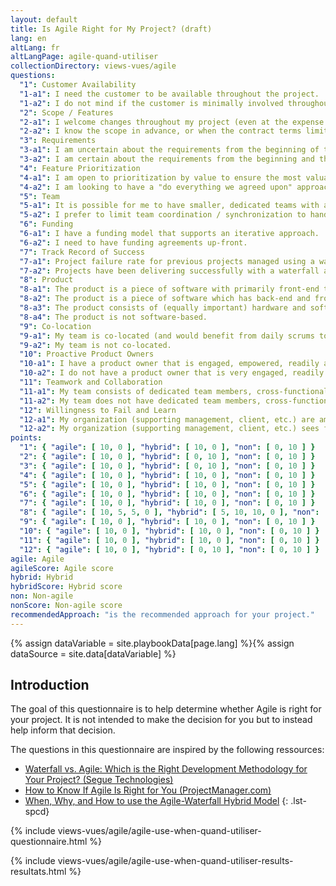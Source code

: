 ```yaml
---
layout: default
title: Is Agile Right for My Project? (draft)
lang: en
altLang: fr
altLangPage: agile-quand-utiliser
collectionDirectory: views-vues/agile
questions:
  "1": Customer Availability
  "1-a1": I need the customer to be available throughout the project.
  "1-a2": I do not mind if the customer is minimally involved throughout the project.
  "2": Scope / Features
  "2-a1": I welcome changes throughout my project (even at the expense of Cost, Schedule, or other features).
  "2-a2": I know the scope in advance, or when the contract terms limit changes.
  "3": Requirements
  "3-a1": I am uncertain about the requirements from the beginning of the project, and I am open to changing them along the way.
  "3-a2": I am certain about the requirements from the beginning and there is little or no likelihood of change.
  "4": Feature Prioritization
  "4-a1": I am open to prioritization by value to ensure the most valuable features are implemented first.
  "4-a2": I am looking to have a "do everything we agreed upon" approach and an "all or nothing" approach.
  "5": Team
  "5-a1": It is possible for me to have smaller, dedicated teams with a high degree of coordination and synchronization.
  "5-a2": I prefer to limit team coordination / synchronization to handoff points.
  "6": Funding
  "6-a1": I have a funding model that supports an iterative approach.
  "6-a2": I need to have funding agreements up-front.
  "7": Track Record of Success
  "7-a1": Project failure rate for previous projects managed using a waterfall approach is unacceptably high.
  "7-a2": Projects have been delivering successfully with a waterfall approach.
  "8": Product
  "8-a1": The product is a piece of software with primarily front-end technology.
  "8-a2": The product is a piece of software which has back-end and front-end technology. 
  "8-a3": The product consists of (equally important) hardware and software components.
  "8-a4": The product is not software-based.
  "9": Co-location
  "9-a1": My team is co-located (and would benefit from daily scrums to discuss status, roadblocks and input from the product owner).
  "9-a2": My team is not co-located.
  "10": Proactive Product Owners
  "10-a1": I have a product owner that is engaged, empowered, readily available, knowledgeable and can provide the development team with constant feedback.
  "10-a2": I do not have a product owner that is very engaged, readily available, knowledgeable and can provide the development team with constant feedback.
  "11": Teamwork and Collaboration
  "11-a1": My team consists of dedicated team members, cross-functional expertise, is collaborative and show initiative.
  "11-a2": My team does not have dedicated team members, cross-functional expertise, collaborative and show initiative.
  "12": Willingness to Fail and Learn
  "12-a1": My organization (supporting management, client, etc.) are amenable to failing fast and learning faster.
  "12-a2": My organization (supporting management, client, etc.) sees failure as a negative thing.
points:
  "1": { "agile": [ 10, 0 ], "hybrid": [ 10, 0 ], "non": [ 0, 10 ] }
  "2": { "agile": [ 10, 0 ], "hybrid": [ 0, 10 ], "non": [ 0, 10 ] }
  "3": { "agile": [ 10, 0 ], "hybrid": [ 0, 10 ], "non": [ 0, 10 ] }
  "4": { "agile": [ 10, 0 ], "hybrid": [ 10, 0 ], "non": [ 0, 10 ] }
  "5": { "agile": [ 10, 0 ], "hybrid": [ 10, 0 ], "non": [ 0, 10 ] }
  "6": { "agile": [ 10, 0 ], "hybrid": [ 10, 0 ], "non": [ 0, 10 ] }
  "7": { "agile": [ 10, 0 ], "hybrid": [ 10, 0 ], "non": [ 0, 10 ] }
  "8": { "agile": [ 10, 5, 5, 0 ], "hybrid": [ 5, 10, 10, 0 ], "non": [ 0, 5, 5, 10 ] }
  "9": { "agile": [ 10, 0 ], "hybrid": [ 10, 0 ], "non": [ 0, 10 ] }
  "10": { "agile": [ 10, 0 ], "hybrid": [ 10, 0 ], "non": [ 0, 10 ] }
  "11": { "agile": [ 10, 0 ], "hybrid": [ 10, 0 ], "non": [ 0, 10 ] }
  "12": { "agile": [ 10, 0 ], "hybrid": [ 0, 10 ], "non": [ 0, 10 ] }
agile: Agile
agileScore: Agile score
hybrid: Hybrid
hybridScore: Hybrid score
non: Non-agile
nonScore: Non-agile score
recommendedApproach: "is the recommended approach for your project."
---
```

{% assign dataVariable = site.playbookData[page.lang] %}{%
assign dataSource = site.data[dataVariable] %}
<section>

<div class="wb-inview" data-inview="progress-overlay">

## Introduction

</div>

The goal of this questionnaire is to help determine whether Agile is right for your project. It is not intended to make the decision for you but to instead help inform that decision.

The questions in this questionnaire are inspired by the following ressources:

<!-- markdownlint-disable MD032 -->
- [Waterfall vs. Agile: Which is the Right Development Methodology for Your Project? (Segue Technologies)](https://www.seguetech.com/waterfall-vs-agile-methodology/)
- [How to Know If Agile Is Right for You (ProjectManager.com)](https://www.projectmanager.com/blog/know-agile-right)
- [When, Why, and How to use the Agile-Waterfall Hybrid Model](https://content.intland.com/blog/agile/when-why-how-to-use-the-hybrid-model)
{: .lst-spcd}
<!-- markdownlint-enable MD032 -->

</section>

{% include views-vues/agile/agile-use-when-quand-utiliser-questionnaire.html %}

{% include views-vues/agile/agile-use-when-quand-utiliser-results-resultats.html %}
